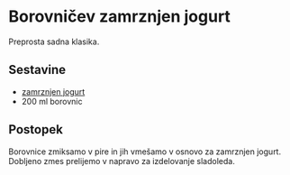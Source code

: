 # Borovničev zamrznjen jogurt

Preprosta sadna klasika.

## Sestavine

 * [zamrznjen jogurt](https://github.com/rodeob/sladoled/blob/master/froyo/froyo.md)
 * 200 ml borovnic
 
## Postopek

Borovnice zmiksamo v pire in jih vmešamo v osnovo za zamrznjen jogurt. Dobljeno zmes prelijemo v napravo za izdelovanje sladoleda.
